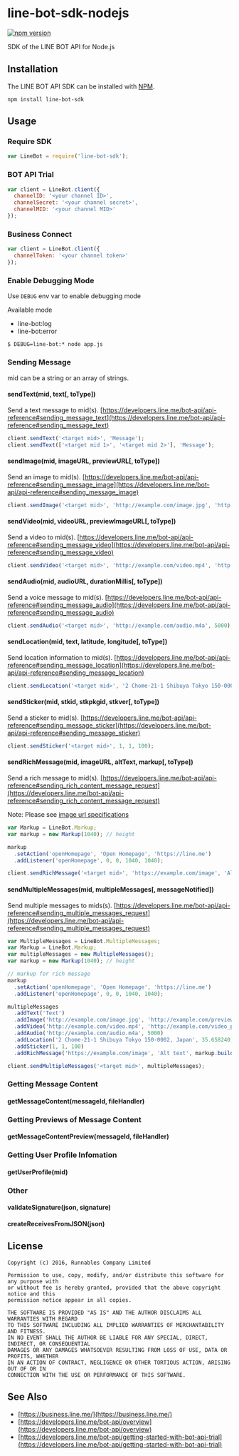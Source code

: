 line-bot-sdk-nodejs
==

[![npm version](https://badge.fury.io/js/line-bot-sdk.svg)](https://badge.fury.io/js/line-bot-sdk)

SDK of the LINE BOT API for Node.js

Installation
--

The LINE BOT API SDK can be installed with [NPM](https://www.npmjs.com).

```
npm install line-bot-sdk
```

Usage
--

### Require SDK

```js
var LineBot = require('line-bot-sdk');
```

### BOT API Trial

```js
var client = LineBot.client({
  channelID: '<your channel ID>',
  channelSecret: '<your channel secret>',
  channelMID: '<your channel MID>'
});
```

### Business Connect

```js
var client = LineBot.client({
  channelToken: '<your channel token>'
});
```

### Enable Debugging Mode

Use `DEBUG` env var to enable debugging mode

Available mode
* line-bot:log
* line-bot:error

```
$ DEBUG=line-bot:* node app.js
```

### Sending Message

mid can be a string or an array of strings.

#### sendText(mid, text[, toType])

Send a text message to mid(s).
[https://developers.line.me/bot-api/api-reference#sending_message_text](https://developers.line.me/bot-api/api-reference#sending_message_text)

```js
client.sendText('<target mid>', 'Message');
client.sendText(['<target mid 1>', '<target mid 2>'], 'Message');
```

#### sendImage(mid, imageURL, previewURL[, toType])

Send an image to mid(s).
[https://developers.line.me/bot-api/api-reference#sending_message_image](https://developers.line.me/bot-api/api-reference#sending_message_image)

```js
client.sendImage('<target mid>', 'http://example.com/image.jpg', 'http://example.com/preview.jpg');
```

#### sendVideo(mid, videoURL, previewImageURL[, toType])

Send a video to mid(s).
[https://developers.line.me/bot-api/api-reference#sending_message_video](https://developers.line.me/bot-api/api-reference#sending_message_video)

```js
client.sendVideo('<target mid>', 'http://example.com/video.mp4', 'http://example.com/video_preview.jpg');
```

#### sendAudio(mid, audioURL, durationMillis[, toType])

Send a voice message to mid(s).
[https://developers.line.me/bot-api/api-reference#sending_message_audio](https://developers.line.me/bot-api/api-reference#sending_message_audio)

```js
client.sendAudio('<target mid>', 'http://example.com/audio.m4a', 5000);
```

#### sendLocation(mid, text, latitude, longitude[, toType])

Send location information to mid(s).
[https://developers.line.me/bot-api/api-reference#sending_message_location](https://developers.line.me/bot-api/api-reference#sending_message_location)

```js
client.sendLocation('<target mid>', '2 Chome-21-1 Shibuya Tokyo 150-0002, Japan', 35.658240, 139.703478);
```

#### sendSticker(mid, stkid, stkpkgid, stkver[, toType])

Send a sticker to mid(s).
[https://developers.line.me/bot-api/api-reference#sending_message_sticker](https://developers.line.me/bot-api/api-reference#sending_message_sticker)

```js
client.sendSticker('<target mid>', 1, 1, 100);
```

#### sendRichMessage(mid, imageURL, altText, markup[, toType])

Send a rich message to mid(s).
[https://developers.line.me/bot-api/api-reference#sending_rich_content_message_request](https://developers.line.me/bot-api/api-reference#sending_rich_content_message_request)

Note: Please see [image url specifications](https://developers.line.me/bot-api/api-reference#sending_rich_content_message_prerequisite)

```js
var Markup = LineBot.Markup;
var markup = new Markup(1040); // height

markup
  .setAction('openHomepage', 'Open Homepage', 'https://line.me')
  .addListener('openHomepage', 0, 0, 1040, 1040);

client.sendRichMessage('<target mid>', 'https://example.com/image', 'Alt text', markup.build());
```

#### sendMultipleMessages(mid, multipleMessages[, messageNotified])

Send multiple messages to mids(s).
[https://developers.line.me/bot-api/api-reference#sending_multiple_messages_request](https://developers.line.me/bot-api/api-reference#sending_multiple_messages_request)

```js
var MultipleMessages = LineBot.MultipleMessages;
var Markup = LineBot.Markup;
var multipleMessages = new MultipleMessages();
var markup = new Markup(1040); // height

// markup for rich message
markup
  .setAction('openHomepage', 'Open Homepage', 'https://line.me')
  .addListener('openHomepage', 0, 0, 1040, 1040);

multipleMessages
  .addText('Text')
  .addImage('http://example.com/image.jpg', 'http://example.com/preview.jpg')
  .addVideo('http://example.com/video.mp4', 'http://example.com/video_preview.jpg')
  .addAudio('http://example.com/audio.m4a', 5000)
  .addLocation('2 Chome-21-1 Shibuya Tokyo 150-0002, Japan', 35.658240, 139.703478)
  .addSticker(1, 1, 100)
  .addRichMessage('https://example.com/image', 'Alt text', markup.build());

client.sendMultipleMessages('<target mid>', multipleMessages);
```

### Getting Message Content

#### getMessageContent(messageId, fileHandler)

### Getting Previews of Message Content

#### getMessageContentPreview(messageId, fileHandler)

### Getting User Profile Infomation

#### getUserProfile(mid)

### Other

#### validateSignature(json, signature)

#### createReceivesFromJSON(json)

License
--

```
Copyright (c) 2016, Runnables Company Limited

Permission to use, copy, modify, and/or distribute this software for any purpose with
or without fee is hereby granted, provided that the above copyright notice and this
permission notice appear in all copies.

THE SOFTWARE IS PROVIDED "AS IS" AND THE AUTHOR DISCLAIMS ALL WARRANTIES WITH REGARD
TO THIS SOFTWARE INCLUDING ALL IMPLIED WARRANTIES OF MERCHANTABILITY AND FITNESS.
IN NO EVENT SHALL THE AUTHOR BE LIABLE FOR ANY SPECIAL, DIRECT, INDIRECT, OR CONSEQUENTIAL
DAMAGES OR ANY DAMAGES WHATSOEVER RESULTING FROM LOSS OF USE, DATA OR PROFITS, WHETHER
IN AN ACTION OF CONTRACT, NEGLIGENCE OR OTHER TORTIOUS ACTION, ARISING OUT OF OR IN
CONNECTION WITH THE USE OR PERFORMANCE OF THIS SOFTWARE.
```

See Also
--

- [https://business.line.me/](https://business.line.me/)
- [https://developers.line.me/bot-api/overview](https://developers.line.me/bot-api/overview)
- [https://developers.line.me/bot-api/getting-started-with-bot-api-trial](https://developers.line.me/bot-api/getting-started-with-bot-api-trial)
